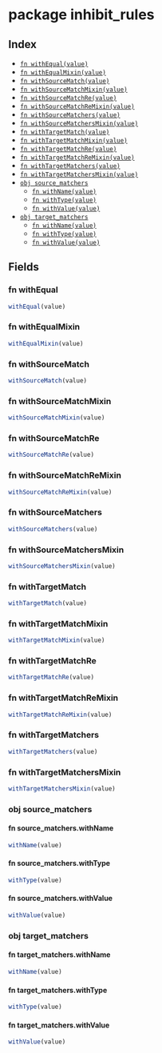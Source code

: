 # package inhibit_rules



## Index

* [`fn withEqual(value)`](#fn-withequal)
* [`fn withEqualMixin(value)`](#fn-withequalmixin)
* [`fn withSourceMatch(value)`](#fn-withsourcematch)
* [`fn withSourceMatchMixin(value)`](#fn-withsourcematchmixin)
* [`fn withSourceMatchRe(value)`](#fn-withsourcematchre)
* [`fn withSourceMatchReMixin(value)`](#fn-withsourcematchremixin)
* [`fn withSourceMatchers(value)`](#fn-withsourcematchers)
* [`fn withSourceMatchersMixin(value)`](#fn-withsourcematchersmixin)
* [`fn withTargetMatch(value)`](#fn-withtargetmatch)
* [`fn withTargetMatchMixin(value)`](#fn-withtargetmatchmixin)
* [`fn withTargetMatchRe(value)`](#fn-withtargetmatchre)
* [`fn withTargetMatchReMixin(value)`](#fn-withtargetmatchremixin)
* [`fn withTargetMatchers(value)`](#fn-withtargetmatchers)
* [`fn withTargetMatchersMixin(value)`](#fn-withtargetmatchersmixin)
* [`obj source_matchers`](#obj-source_matchers)
  * [`fn withName(value)`](#fn-source_matcherswithname)
  * [`fn withType(value)`](#fn-source_matcherswithtype)
  * [`fn withValue(value)`](#fn-source_matcherswithvalue)
* [`obj target_matchers`](#obj-target_matchers)
  * [`fn withName(value)`](#fn-target_matcherswithname)
  * [`fn withType(value)`](#fn-target_matcherswithtype)
  * [`fn withValue(value)`](#fn-target_matcherswithvalue)

## Fields

### fn withEqual

```ts
withEqual(value)
```



### fn withEqualMixin

```ts
withEqualMixin(value)
```



### fn withSourceMatch

```ts
withSourceMatch(value)
```



### fn withSourceMatchMixin

```ts
withSourceMatchMixin(value)
```



### fn withSourceMatchRe

```ts
withSourceMatchRe(value)
```



### fn withSourceMatchReMixin

```ts
withSourceMatchReMixin(value)
```



### fn withSourceMatchers

```ts
withSourceMatchers(value)
```



### fn withSourceMatchersMixin

```ts
withSourceMatchersMixin(value)
```



### fn withTargetMatch

```ts
withTargetMatch(value)
```



### fn withTargetMatchMixin

```ts
withTargetMatchMixin(value)
```



### fn withTargetMatchRe

```ts
withTargetMatchRe(value)
```



### fn withTargetMatchReMixin

```ts
withTargetMatchReMixin(value)
```



### fn withTargetMatchers

```ts
withTargetMatchers(value)
```



### fn withTargetMatchersMixin

```ts
withTargetMatchersMixin(value)
```



### obj source_matchers


#### fn source_matchers.withName

```ts
withName(value)
```



#### fn source_matchers.withType

```ts
withType(value)
```



#### fn source_matchers.withValue

```ts
withValue(value)
```



### obj target_matchers


#### fn target_matchers.withName

```ts
withName(value)
```



#### fn target_matchers.withType

```ts
withType(value)
```



#### fn target_matchers.withValue

```ts
withValue(value)
```


